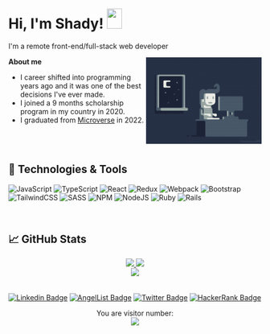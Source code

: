 <h1>Hi, I'm Shady! <img src="https://raw.githubusercontent.com/MartinHeinz/MartinHeinz/master/wave.gif" width="30px" height="40px"></h1>

I'm a remote front-end/full-stack web developer 

<img align='right' src="./images/programmer.gif" width="230">

**About me**


- I career shifted into programming years ago and it was one of the best decisions I've ever made.
- I joined a 9 months scholarship program in my country in 2020.
- I graduated from [Microverse](https://www.microverse.org/) in 2022.


<br/><br/>
## 🔧 Technologies & Tools
![JavaScript](https://img.shields.io/badge/javascript-%23323330.svg?style=for-the-badge&logo=javascript&logoColor=%23F7DF1E)
![TypeScript](https://img.shields.io/badge/typescript-%23007ACC.svg?style=for-the-badge&logo=typescript&logoColor=white)
![React](https://img.shields.io/badge/react-%2320232a.svg?style=for-the-badge&logo=react&logoColor=%2361DAFB)
![Redux](https://img.shields.io/badge/redux-%23593d88.svg?style=for-the-badge&logo=redux&logoColor=white)
![Webpack](https://img.shields.io/badge/webpack-%238DD6F9.svg?style=for-the-badge&logo=webpack&logoColor=black)
![Bootstrap](https://img.shields.io/badge/bootstrap-%23563D7C.svg?style=for-the-badge&logo=bootstrap&logoColor=white)
![TailwindCSS](https://img.shields.io/badge/tailwindcss-%2338B2AC.svg?style=for-the-badge&logo=tailwind-css&logoColor=white)
![SASS](https://img.shields.io/badge/SASS-hotpink.svg?style=for-the-badge&logo=SASS&logoColor=white)
![NPM](https://img.shields.io/badge/NPM-%23000000.svg?style=for-the-badge&logo=npm&logoColor=white)
![NodeJS](https://img.shields.io/badge/node.js-6DA55F?style=for-the-badge&logo=node.js&logoColor=white)
![Ruby](https://img.shields.io/badge/ruby-%23CC342D.svg?style=for-the-badge&logo=ruby&logoColor=white)
![Rails](https://img.shields.io/badge/rails-%23CC0000.svg?style=for-the-badge&logo=ruby-on-rails&logoColor=white)

<br/>

## &#x1f4c8; GitHub Stats
<div align='center'>
  <a href="https://github.com/ShadyShawkat">
    <img height="180px" src="https://github-readme-stats.vercel.app/api?username=ShadyShawkat&show_icons=true&include_all_commits=true&theme=midnight-purple" />
  </a> 

  <a href="https://github.com/ShadyShawkat">
    <img height="180px" src="https://github-readme-stats.vercel.app/api/top-langs/?username=ShadyShawkat&layout=compact&theme=midnight-purple" />
  </a>


  <div align="center">
    <a href="https://github.com/ShadyShawkat">
      <img height="180px" src="https://github-readme-streak-stats.herokuapp.com/?user=ShadyShawkat&theme=midnight-purple" />
    </a>
  </div>   
</div>
<br/>


[![Linkedin Badge](https://img.shields.io/badge/-Shady%20Shawkat-blue?style=plastic&logo=Linkedin&logoColor=white&link=https://www.linkedin.com/in/shady-shawkat/)](https://www.linkedin.com/in/shady-shawkat/)
[![AngelList Badge](https://img.shields.io/badge/-shady--shawkat-white?style=plastic&logo=AngelList&logoColor=black&link=https://angel.co/u/shady-shawkat)](https://angel.co/u/shady-shawkat)
[![Twitter Badge](https://img.shields.io/badge/-@ShadyShawkat-1ca0f1?style=plastic&labelColor=1ca0f1&logo=twitter&logoColor=white&link=https://twitter.com/ShadyShawkat3)](https://twitter.com/ShadyShawkat3)
[![HackerRank Badge](https://img.shields.io/badge/-@shadyshawkat001_-1ba94c?style=plastic&labelColor=1ba94c&logo=hackerrank&logoColor=white&link=https://www.hackerrank.com/shadyshawkat001)](https://www.hackerrank.com/shadyshawkat001)

<p align="center"> 
  You are visitor number: <br>
  <img src="https://profile-counter.glitch.me/ShadyShawkat/count.svg" />
</p>
